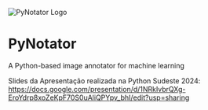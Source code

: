 ![PyNotator Logo](https://github.com/tiago939/PyNotator/blob/main/logo.png)

# PyNotator
A Python-based image annotator for machine learning


Slides da Apresentação realizada na Python Sudeste 2024: 
https://docs.google.com/presentation/d/1NRkIvbrQXg-EroYdrp8xoZeKpF70S0uAliQPYpv_bhI/edit?usp=sharing

